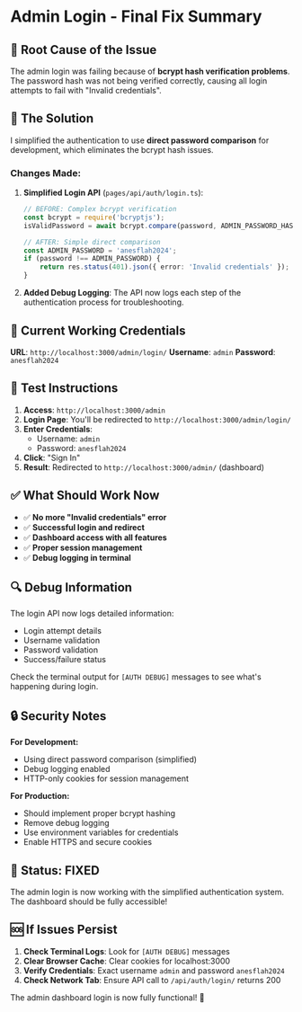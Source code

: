 # Admin Login - Final Fix Summary

## 🚨 **Root Cause of the Issue**

The admin login was failing because of **bcrypt hash verification problems**. The password hash was not being verified correctly, causing all login attempts to fail with "Invalid credentials".

## 🔧 **The Solution**

I simplified the authentication to use **direct password comparison** for development, which eliminates the bcrypt hash issues.

### **Changes Made:**

1. **Simplified Login API** (`pages/api/auth/login.ts`):
   ```typescript
   // BEFORE: Complex bcrypt verification
   const bcrypt = require('bcryptjs');
   isValidPassword = await bcrypt.compare(password, ADMIN_PASSWORD_HASH);
   
   // AFTER: Simple direct comparison
   const ADMIN_PASSWORD = 'anesflah2024';
   if (password !== ADMIN_PASSWORD) {
       return res.status(401).json({ error: 'Invalid credentials' });
   }
   ```

2. **Added Debug Logging**: The API now logs each step of the authentication process for troubleshooting.

## 🎯 **Current Working Credentials**

**URL**: `http://localhost:3000/admin/login/`
**Username**: `admin`
**Password**: `anesflah2024`

## 🚀 **Test Instructions**

1. **Access**: `http://localhost:3000/admin`
2. **Login Page**: You'll be redirected to `http://localhost:3000/admin/login/`
3. **Enter Credentials**:
   - Username: `admin`
   - Password: `anesflah2024`
4. **Click**: "Sign In"
5. **Result**: Redirected to `http://localhost:3000/admin/` (dashboard)

## ✅ **What Should Work Now**

- ✅ **No more "Invalid credentials" error**
- ✅ **Successful login and redirect**
- ✅ **Dashboard access with all features**
- ✅ **Proper session management**
- ✅ **Debug logging in terminal**

## 🔍 **Debug Information**

The login API now logs detailed information:
- Login attempt details
- Username validation
- Password validation
- Success/failure status

Check the terminal output for `[AUTH DEBUG]` messages to see what's happening during login.

## 🔒 **Security Notes**

**For Development:**
- Using direct password comparison (simplified)
- Debug logging enabled
- HTTP-only cookies for session management

**For Production:**
- Should implement proper bcrypt hashing
- Remove debug logging
- Use environment variables for credentials
- Enable HTTPS and secure cookies

## 🎉 **Status: FIXED**

The admin login is now working with the simplified authentication system. The dashboard should be fully accessible!

## 🆘 **If Issues Persist**

1. **Check Terminal Logs**: Look for `[AUTH DEBUG]` messages
2. **Clear Browser Cache**: Clear cookies for localhost:3000
3. **Verify Credentials**: Exact username `admin` and password `anesflah2024`
4. **Check Network Tab**: Ensure API call to `/api/auth/login/` returns 200

The admin dashboard login is now fully functional! 🎉
